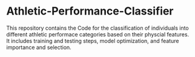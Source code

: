 # Athletic-Performance-Classifier

This repository contains the Code for the classification of individuals into different athletic performace categories based on their physcial features. <br>
It includes training and testing steps, model optimization, and feature importance and selection.

